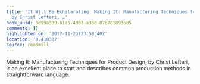 ```yaml
---
title: 'It Will Be Exhilarating: Making It: Manufacturing Techniques for Product Design,
  by Christ Lefteri, …'
book_uuid: 3d99a389-b1a5-4d03-a38d-87d701893585
comments: []
highlighted_on: '2012-11-23T23:58:40Z'
location: '0.410337'
source: readmill
---
```


Making It: Manufacturing Techniques for Product Design, by Christ Lefteri, is an excellent place to start and describes common production methods in straightforward language.
